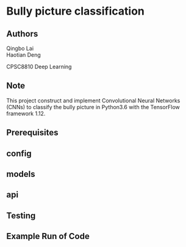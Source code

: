 # Bully picture classification 

## Authors
Qingbo Lai    
Haotian Deng

CPSC8810 Deep Learning

## Note
This project construct and implement Convolutional Neural Networks (CNNs)
to classify the bully picture in Python3.6 with the TensorFlow framework 1.12.

## Prerequisites

## config

## models

## api

## Testing

## Example Run of Code

